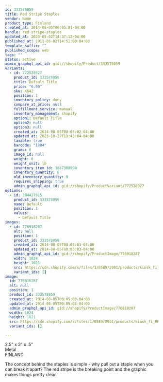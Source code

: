 ```yaml
---
id: 333578059
title: Red Stripe Staples
vendor: None
product_type: Finland
created_at: 2014-08-05T00:05:01-04:00
handle: red-stripe-staples
updated_at: 2023-08-02T14:37:12-04:00
published_at: 2011-06-02T14:51:00-04:00
template_suffix: ""
published_scope: web
tags: ""
status: active
admin_graphql_api_id: gid://shopify/Product/333578059
variants:
  - id: 772528927
    product_id: 333578059
    title: Default Title
    price: "6.00"
    sku: K642
    position: 1
    inventory_policy: deny
    compare_at_price: null
    fulfillment_service: manual
    inventory_management: shopify
    option1: Default Title
    option2: null
    option3: null
    created_at: 2014-08-05T00:05:02-04:00
    updated_at: 2023-10-27T19:43:04-04:00
    taxable: true
    barcode: "1804"
    grams: 0
    image_id: null
    weight: 0
    weight_unit: lb
    inventory_item_id: 1887308998
    inventory_quantity: 0
    old_inventory_quantity: 0
    requires_shipping: true
    admin_graphql_api_id: gid://shopify/ProductVariant/772528927
options:
  - id: 394427915
    product_id: 333578059
    name: Default
    position: 1
    values:
      - Default Title
images:
  - id: 776918287
    alt: null
    position: 1
    product_id: 333578059
    created_at: 2014-08-05T00:05:03-04:00
    updated_at: 2014-08-05T00:05:03-04:00
    admin_graphql_api_id: gid://shopify/ProductImage/776918287
    width: 1024
    height: 1021
    src: https://cdn.shopify.com/s/files/1/0589/2901/products/kiosk_fi_REDSTAPLES.jpeg?v=1407211503
    variant_ids: []
image:
  id: 776918287
  alt: null
  position: 1
  product_id: 333578059
  created_at: 2014-08-05T00:05:03-04:00
  updated_at: 2014-08-05T00:05:03-04:00
  admin_graphql_api_id: gid://shopify/ProductImage/776918287
  width: 1024
  height: 1021
  src: https://cdn.shopify.com/s/files/1/0589/2901/products/kiosk_fi_REDSTAPLES.jpeg?v=1407211503
  variant_ids: []

---
```


2.5" x 3" x .5"  
Metal  
FINLAND

The concept behind the staples is simple - why pull out a staple when you can break it apart? The red stripe is the breaking point and the graphic makes things pretty clear.